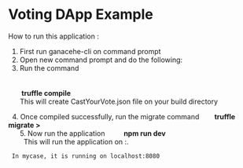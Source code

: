 # Voting DApp Example

How to run this application :
  1. First run ganacehe-cli on command prompt
  2. Open new command prompt and do the following:
  3. Run the command  
      </br></br>
      <b> truffle compile </b>
    
    This will create CastYourVote.json file on your build directory
    
   4. Once compiled successfully, run the migrate command
       <b> truffle migrate ></b></br>
      
   5. Now run the application
        <b>  npm run dev </b></br>
        
     This will run the application on <host>:<port>. 
     
     
     In mycase, it is running on localhost:8080
     
     
  
  
